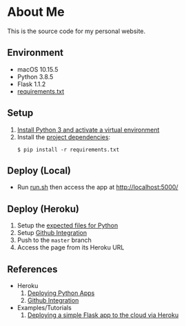 # About Me

This is the source code for my personal website.

## Environment

* macOS 10.15.5
* Python 3.8.5
* Flask 1.1.2
* [requirements.txt](./requirements.txt)

## Setup

1. [Install Python 3 and activate a virtual environment](https://github.com/ginomempin/how-to/blob/master/python/README.md)
1. Install the [project dependencies](./requirements.txt):
    ```shell
    $ pip install -r requirements.txt

    ```

## Deploy (Local)

* Run [run.sh](./run.sh) then access the app at <http://localhost:5000/>

## Deploy (Heroku)

1. Setup the [expected files for Python](https://devcenter.heroku.com/articles/deploying-python)
1. Setup [Github Integration](https://devcenter.heroku.com/articles/github-integration)
1. Push to the `master` branch
1. Access the page from its Heroku URL

## References

* Heroku
    1. [Deploying Python Apps](https://devcenter.heroku.com/articles/deploying-python)
    1. [Github Integration](https://devcenter.heroku.com/articles/github-integration)
* Examples/Tutorials
    1. [Deploying a simple Flask app to the cloud via Heroku](https://github.com/datademofun/heroku-basic-flask)
